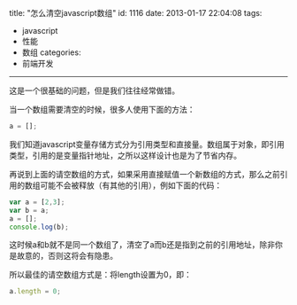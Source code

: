 title: "怎么清空javascript数组"
id: 1116
date: 2013-01-17 22:04:08
tags:
- javascript
- 性能
- 数组
categories:
- 前端开发
---

这是一个很基础的问题，但是我们往往经常做错。

当一个数组需要清空的时候，很多人使用下面的方法：
```javascript
a = [];
```

我们知道javascript变量存储方式分为引用类型和直接量。数组属于对象，即引用类型，引用的是变量指针地址，之所以这样设计也是为了节省内存。

再说到上面的请空数组的方式，如果采用直接赋值一个新数组的方式，那么之前引用的数组可能不会被释放（有其他的引用），例如下面的代码：

```javascript
var a = [2,3];
var b = a;
a = [];
console.log(b);
```
这时候a和b就不是同一个数组了，清空了a而b还是指到之前的引用地址，除非你是故意的，否则这将会有隐患。

所以最佳的请空数组方式是：将length设置为0，即：
```javascript
a.length = 0;
```
